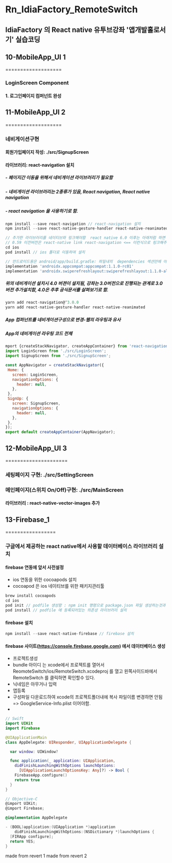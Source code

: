 # Rn_IdiaFactory_RemoteSwitch
## IdiaFactory 의 React native 유투브강좌 '앱개발홀로서기' 실습코딩


## 10-MobileApp_UI 1 
===================

### LoginScreen Component
#### 1. 로그인페이지 컴퍼넌트 완성



## 11-MobileApp_UI 2 
===================
### 네비게이션구현

#### 회원가입페이지 작성: ./src/SignupScreen
#### 라이브러리: react-navigation 설치
##### - 페이지간 이동을 위해서 네비게이션 라이브러리가 필요함
##### - 네비게이션 라이브러리는 2종류가 있음, React navigation,  React native navigation
##### - react navigation 을 사용하기로 함.
 ```js
 npm install --save react-navigation // react-navigation 설치
 npm install --save react-native-gesture-handler react-native-reanimated react-native-screens // react-navigation의 의존성 라이브러르 3종 설치

 // 추가한 라이브러리를 네이티브와 링크해야함  react native 6.0 이후는 아래처럼 하면 자동으로 링크함
 // 0.59 이전버전은 react-native link react-navigation <== 이런식으로 링크해주어야 함.
 cd ios
 pod install // ios 폴더로 이동하여 설치

 // 안드로이드용은 android/app/build.gradle: 파일내의  dependencies 섹션안에 아래 두줄을 추가한다.
implementation 'androidx.appcompat:appcompat:1.1.0-rc01'
implementation 'androidx.swiperefreshlayout:swiperefreshlayout:1.1.0-alpha02'
 ```

##### 위의 네비게이션 설치시 4.0 버젼이 설치됨, 강좌는 3.0버전으로 진행되는 관계로 3.0버전 추가설치함, 4.0은 추후 공식문서를 살펴보기로 함.
 ```js
yarn add react-navigation@^3.0.0
yarn add react-native-gesture-handler react-native-reanimated
 ```
 ##### App 컴퍼넌트를 네비게이션구성으로 변경-웹의 라우팅과 유사
 ##### App의 네비게이션 라우팅 코드 전체
 ```js
 mport {createStackNavigator, createAppContainer} from 'react-navigation';
import LoginScreen from './src/LoginScreen';
import SignupScreen from './src/SignupScreen';

const AppNavigator = createStackNavigator({
  Home: {
    screen: LoginScreen,
    navigationOptions: {
      header: null,
    },
  },
  SignUp: {
    screen: SignupScreen,
    navigationOptions: {
      header: null,
    },
  },
});
export default createAppContainer(AppNavigator);
 ```



## 12-MobileApp_UI 3
=====================
 
 ### 세팅페이지 구현: ./src/SettingScreen
 ### 메인페이지(스위치 On/Off)구현: ./src/MainScreen
 #### 라이브러리 : react-native-vector-images 추가



## 13-Firebase_1
=================
### 구글에서 제공하는 react native에서 사용할 데이터베이스 라이브러리 설치
#### firebase 연동에 앞서 사전설정
- ios 연동을 위한 cocoapods 설치
- cocoapod 은 ios 네이티브를 위한 패키지관리툴
```js
brew install cocoapods
cd ios
pod init // podfile 생성함 : npm init 명령으로 package.json 파일 생성하는것과 비슷함.
pod install // podfile 에 등록되어있는 의존성 라이브러리 설치
```
####  firebase 설치
```js
npm install --save react-native-firebase // firebase 설치
```

#### firebase 사이트(https://console.firebase.google.com) 에서 데이터베이스 생성
- 프로젝트생성
- bundle 아이디 는 xcode에서 프로젝트를 열어서 ReomoteSwitch/ios/RemoteSwitch.xcodeproj 를 열고 왼쪽사이드바에서 RemoteSwitch 를 클릭하면 확인할수 있다.
- 닉네임은 아무거나 입력
- 앱등록
- 구성파일 다운로드하여 xcode의 프로젝트폴더내에 복사 파일이름 변경하면 안됨 => GoogleService-Info.plist 이어야함.
- 

```Swift
// Swift
import UIKit
import Firebase

@UIApplicationMain
class AppDelegate: UIResponder, UIApplicationDelegate {

  var window: UIWindow?

  func application(_ application: UIApplication,
    didFinishLaunchingWithOptions launchOptions:
      [UIApplicationLaunchOptionsKey: Any]?) -> Bool {
    FirebaseApp.configure()
    return true
  }
}
```
```Objective-C
// Objective-C
@import UIKit;
@import Firebase;

@implementation AppDelegate

- (BOOL)application:(UIApplication *)application
    didFinishLaunchingWithOptions:(NSDictionary *)launchOptions {
  [FIRApp configure];
  return YES;
}
```
made from revert 1
made from revert 2


